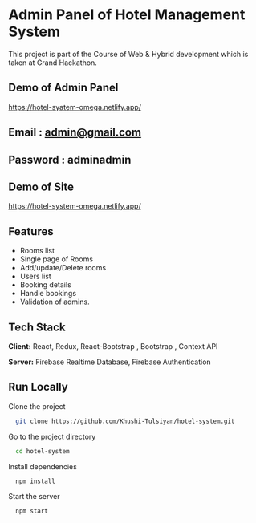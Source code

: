 
# Admin Panel of Hotel Management System

This project is part of the Course of Web & Hybrid development which is taken at Grand Hackathon. 

## Demo of Admin Panel

https://hotel-syatem-omega.netlify.app/

## Email : admin@gmail.com
## Password : adminadmin

## Demo of Site

https://hotel-system-omega.netlify.app/



## Features

- Rooms list
- Single page of Rooms
- Add/update/Delete rooms
- Users list
- Booking details
- Handle bookings
- Validation of admins.

## Tech Stack

**Client:** React, Redux, React-Bootstrap , Bootstrap , Context API

**Server:** Firebase Realtime Database, Firebase Authentication


## Run Locally

Clone the project

```bash
  git clone https://github.com/Khushi-Tulsiyan/hotel-system.git
```

Go to the project directory

```bash
  cd hotel-system
```

Install dependencies

```bash
  npm install
```

Start the server

```bash
  npm start
```


